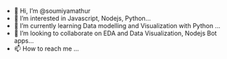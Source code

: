 - 👋 Hi, I’m @soumiyamathur
- 👀 I’m interested in Javascript, Nodejs, Python...
- 🌱 I’m currently learning Data modelling and Visualization with Python ...
- 💞️ I’m looking to collaborate on EDA and Data Visualization, Nodejs Bot apps...
- 📫 How to reach me ...

<!---
soumiyamathur/soumiyamathur is a ✨ special ✨ repository because its `README.md` (this file) appears on your GitHub profile.
You can click the Preview link to take a look at your changes.
--->
